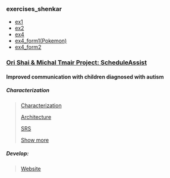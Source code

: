 ### exercises_shenkar

- [ex1](https://github.com/sholker/exercises_shenkar/tree/main/exercises/ex1)
- [ex2](https://github.com/sholker/exercises_shenkar/tree/main/exercises/ex2)
- [ex4](https://github.com/sholker/exercises_shenkar/tree/main/exercises/ex3)
- [ex4_form1(Pokemon)](https://github.com/sholker/exercises_shenkar/tree/main/exercises/ex4)
- [ex4_form2](https://github.com/sholker/exercises_shenkar/tree/main/exercises/ex4/new.html)

### [Ori Shai & Michal Tmair Project: ScheduleAssist](https://github.com/sholker/exercises_shenkar/tree/main/ScheduleAssist)

#### Improved	communication	with	children	diagnosed	with	autism

##### Characterization
>
> [Characterization](http://shenkar.html5-book.co.il/2020-2021/sr/dev_229/)
> 
>[Architecture](http://shenkar.html5-book.co.il/2020-2021/sr/dev_229/architechture.pdf)
>
> [SRS](http://shenkar.html5-book.co.il/2020-2021/sr/dev_229/srs.pdf)
>
> [Show more](https://app.moqups.com/qnFwytP1S5/view/page/a5993fc26)
 

##### Develop:
>[Website](http://se.shenkar.ac.il/students/2020-2021/web1/dev_222)
